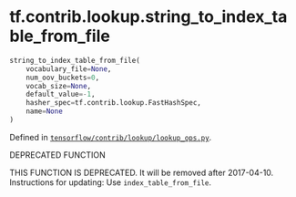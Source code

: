 <div itemscope itemtype="http://developers.google.com/ReferenceObject">
<meta itemprop="name" content="tf.contrib.lookup.string_to_index_table_from_file" />
</div>

# tf.contrib.lookup.string_to_index_table_from_file

``` python
string_to_index_table_from_file(
    vocabulary_file=None,
    num_oov_buckets=0,
    vocab_size=None,
    default_value=-1,
    hasher_spec=tf.contrib.lookup.FastHashSpec,
    name=None
)
```



Defined in [`tensorflow/contrib/lookup/lookup_ops.py`](https://www.tensorflow.org/code/tensorflow/contrib/lookup/lookup_ops.py).

DEPRECATED FUNCTION

THIS FUNCTION IS DEPRECATED. It will be removed after 2017-04-10.
Instructions for updating:
Use `index_table_from_file`.